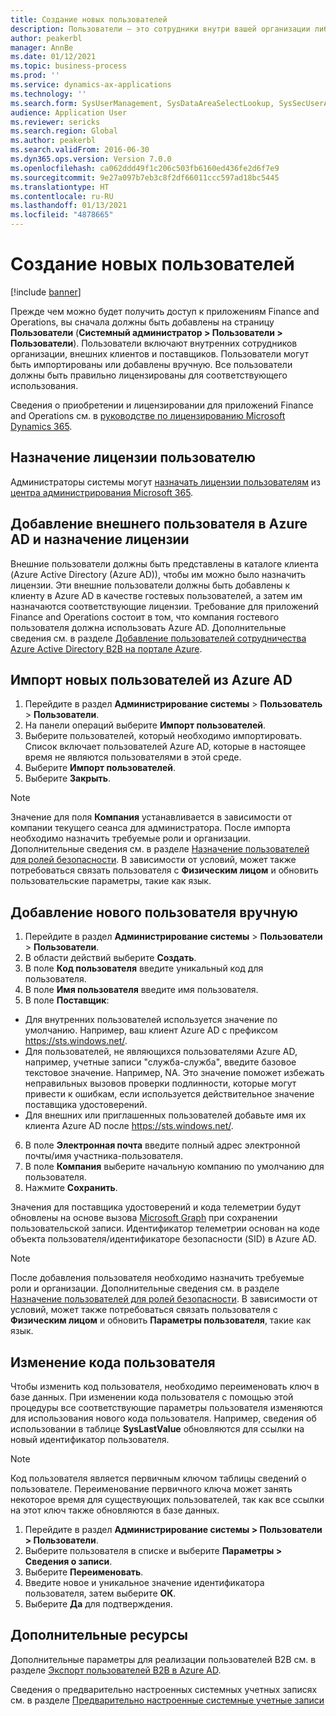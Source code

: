 ```yaml
---
title: Создание новых пользователей
description: Пользователи — это сотрудники внутри вашей организации либо внешние клиенты или поставщики, которым требуется доступ к системе для выполнения своей работы.
author: peakerbl
manager: AnnBe
ms.date: 01/12/2021
ms.topic: business-process
ms.prod: ''
ms.service: dynamics-ax-applications
ms.technology: ''
ms.search.form: SysUserManagement, SysDataAreaSelectLookup, SysSecUserAddRoles, SysUserMSODSUserImport
audience: Application User
ms.reviewer: sericks
ms.search.region: Global
ms.author: peakerbl
ms.search.validFrom: 2016-06-30
ms.dyn365.ops.version: Version 7.0.0
ms.openlocfilehash: ca062ddd49f1c206c503fb6160ed436fe2d6f7e9
ms.sourcegitcommit: 9e27a097b7eb3c8f2df66011ccc597ad18bc5445
ms.translationtype: HT
ms.contentlocale: ru-RU
ms.lasthandoff: 01/13/2021
ms.locfileid: "4878665"
---
```

# <a name="create-new-users"></a>Создание новых пользователей

[!include [banner](../../includes/banner.md)]

Прежде чем можно будет получить доступ к приложениям Finance and Operations, вы сначала должны быть добавлены на страницу **Пользователи** (**Системный администратор \> Пользователи \> Пользователи**). Пользователи включают внутренних сотрудников организации, внешних клиентов и поставщиков. Пользователи могут быть импортированы или добавлены вручную. Все пользователи должны быть правильно лицензированы для соответствующего использования.

Сведения о приобретении и лицензировании для приложений Finance and Operations см. в [руководстве по лицензированию Microsoft Dynamics 365](https://go.microsoft.com/fwlink/?LinkId=866544&amp;clcid=0x409).

## <a name="assign-a-license-to-a-user"></a>Назначение лицензии пользователю
Администраторы системы могут [назначать лицензии пользователям](https://docs.microsoft.com/office365/admin/subscriptions-and-billing/assign-licenses-to-users?view=o365-worldwide) из [центра администрирования Microsoft 365](https://docs.microsoft.com/office365/admin/admin-overview/about-the-admin-center?view=o365-worldwide).

## <a name="add-an-external-user-in-azure-ad-and-assign-a-license"></a>Добавление внешнего пользователя в Azure AD и назначение лицензии 
Внешние пользователи должны быть представлены в каталоге клиента (Azure Active Directory (Azure AD)), чтобы им можно было назначить лицензии. Эти внешние пользователи должны быть добавлены к клиенту в Azure AD в качестве гостевых пользователей, а затем им назначаются соответствующие лицензии. Требование для приложений Finance and Operations состоит в том, что компания гостевого пользователя должна использовать Azure AD. Дополнительные сведения см. в разделе [Добавление пользователей сотрудничества Azure Active Directory B2B на портале Azure](https://docs.microsoft.com/azure/active-directory/b2b/add-users-administrator).

## <a name="import-new-users-from-azure-ad"></a>Импорт новых пользователей из Azure AD 
1. Перейдите в раздел **Администрирование системы** \> **Пользователь** \> **Пользователи**.
2. На панели операций выберите **Импорт пользователей**.
3. Выберите пользователей, который необходимо импортировать. Список включает пользователей Azure AD, которые в настоящее время не являются пользователями в этой среде.
4. Выберите **Импорт пользователей**.
5. Выберите **Закрыть**.

> [!NOTE]
> Значение для поля **Компания** устанавливается в зависимости от компании текущего сеанса для администратора. После импорта необходимо назначить требуемые роли и организации. Дополнительные сведения см. в разделе [Назначение пользователей для ролей безопасности](assign-users-security-roles.md). В зависимости от условий, может также потребоваться связать пользователя с **Физическим лицом** и обновить пользовательские параметры, такие как язык.

## <a name="manually-add-a-new-user"></a>Добавление нового пользователя вручную
1. Перейдите в раздел **Администрирование системы** \> **Пользователи** \> **Пользователи**.
2. В области действий выберите **Создать**.
3. В поле **Код пользователя** введите уникальный код для пользователя.   
4. В поле **Имя пользователя** введите имя пользователя.  
5. В поле **Поставщик**:
 - Для внутренних пользователей используется значение по умолчанию. Например, ваш клиент Azure AD с префиксом https://sts.windows.net/.  
 - Для пользователей, не являющихся пользователями Azure AD, например, учетные записи "служба-служба", введите базовое текстовое значение. Например, NA. Это значение поможет избежать неправильных вызовов проверки подлинности, которые могут привести к ошибкам, если используется действительное значение поставщика удостоверений.  
 - Для внешних или приглашенных пользователей добавьте имя их клиента Azure AD после https://sts.windows.net/.
6. В поле **Электронная почта** введите полный адрес электронной почты/имя участника-пользователя.  
7. В поле **Компания** выберите начальную компанию по умолчанию для пользователя. 
8. Нажмите **Сохранить**.

Значения для поставщика удостоверений и кода телеметрии будут обновлены на основе вызова [Microsoft Graph](https://docs.microsoft.com/graph/overview) при сохранении пользовательской записи. Идентификатор телеметрии основан на коде объекта пользователя/идентификаторе безопасности (SID) в Azure AD.

> [!NOTE]
> После добавления пользователя необходимо назначить требуемые роли и организации. Дополнительные сведения см. в разделе [Назначение пользователей для ролей безопасности](assign-users-security-roles.md). В зависимости от условий, может также потребоваться связать пользователя с **Физическим лицом** и обновить **Параметры пользователя**, такие как язык.

## <a name="change-a-user-id"></a>Изменение кода пользователя
Чтобы изменить код пользователя, необходимо переименовать ключ в базе данных. При изменении кода пользователя с помощью этой процедуры все соответствующие параметры пользователя изменяются для использования нового кода пользователя. Например, сведения об использовании в таблице **SysLastValue** обновляются для ссылки на новый идентификатор пользователя.

> [!NOTE]
> Код пользователя является первичным ключом таблицы сведений о пользователе. Переименование первичного ключа может занять некоторое время для существующих пользователей, так как все ссылки на этот ключ также обновляются в базе данных. 

1. Перейдите в раздел **Администрирование системы \> Пользователи \> Пользователи**.
2. Выберите пользователя в списке и выберите **Параметры \> Сведения о записи**.
3. Выберите **Переименовать**.
4. Введите новое и уникальное значение идентификатора пользователя, затем выберите **ОК**. 
5. Выберите **Да** для подтверждения.

## <a name="additional-resources"></a>Дополнительные ресурсы

Дополнительные параметры для реализации пользователей B2B см. в разделе [Экспорт пользователей B2B в Azure AD](../implement-b2b.md).

Сведения о предварительно настроенных системных учетных записях см. в разделе [Предварительно настроенные системные учетные записи](../pre-configured-system-accounts.md)
